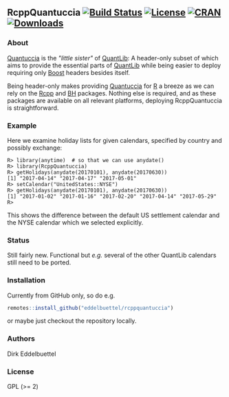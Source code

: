 ## RcppQuantuccia  [![Build Status](https://travis-ci.org/eddelbuettel/rcppquantuccia.svg)](https://travis-ci.org/eddelbuettel/rcppquantuccia) [![License](http://img.shields.io/badge/license-GPL%20%28%3E=%202%29-brightgreen.svg?style=flat)](http://www.gnu.org/licenses/gpl-2.0.html) [![CRAN](http://www.r-pkg.org/badges/version/RcppQuantuccia)](http://cran.r-project.org/package=RcppQuantuccia) [![Downloads](http://cranlogs.r-pkg.org/badges/RcppQuantuccia?color=brightgreen)](http://www.r-pkg.org/pkg/RcppQuantuccia)

### About

[Quantuccia](https://github.com/pcaspers/Quantuccia) is the _"little sister"_ of
[QuantLib](https://github.com/lballabio/quantlib): A header-only subset of which aims to provide the
essential parts of [QuantLib](https://github.com/lballabio/quantlib) while being easier to deploy
requiring only [Boost](http://www.boost.org) headers besides itself.

Being header-only makes providing [Quantuccia](https://github.com/pcaspers/Quantuccia) for
[R](https://www.r-project.org) a breeze as we can rely on the
[Rcpp](http://dirk.eddelbuettel.com/code/rcpp.html) and
[BH](http://dirk.eddelbuettel.com/code/bh.html) packages.  Nothing else is required, and as these
packages are available on all relevant platforms, deploying RcppQuantuccia is straightforward.

### Example

Here we examine holiday lists for given calendars, specified by country and possibly exchange:

```
R> library(anytime)  # so that we can use anydate()
R> library(RcppQuantuccia)
R> getHolidays(anydate(20170101), anydate(20170630))
[1] "2017-04-14" "2017-04-17" "2017-05-01"
R> setCalendar("UnitedStates::NYSE")
R> getHolidays(anydate(20170101), anydate(20170630))
[1] "2017-01-02" "2017-01-16" "2017-02-20" "2017-04-14" "2017-05-29"
R> 
```

This shows the difference between the default US settlement calendar and the NYSE calendar 
which we selected explicitly.  

### Status

Still fairly new. Functional but _e.g._ several of the other QuantLib calendars still need to be ported.

### Installation

Currently from GitHub only, so do e.g.

```r
remotes::install_github("eddelbuettel/rcppquantuccia")
```

or maybe just checkout the repository locally.

### Authors

Dirk Eddelbuettel

### License

GPL (>= 2)
